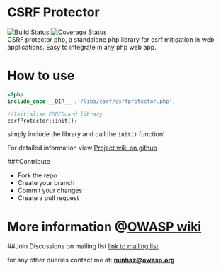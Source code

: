 CSRF Protector
==========================
[![Build Status](https://travis-ci.org/mebjas/CSRF-Protector-PHP.svg?branch=master)](https://travis-ci.org/mebjas/CSRF-Protector-PHP) [![Coverage Status](https://coveralls.io/repos/mebjas/CSRF-Protector-PHP/badge.png?branch=master)](https://coveralls.io/r/mebjas/CSRF-Protector-PHP?branch=master)
<br>CSRF protector php, a standalone php library for csrf mitigation in web applications. Easy to integrate in any php web app.

How to use
==========
```php
<?php
include_once __DIR__ .'/libs/csrf/csrfprotector.php';

//Initialise CSRFGuard library
csrfProtector::init();
```
simply include the library and call the `init()` function!

For detailed information view [Project wiki on github](https://github.com/mebjas/CSRF-Protector-PHP/wiki)

###Contribute

* Fork the repo
* Create your branch
* Commit your changes
* Create a pull request

More information @[OWASP wiki](https://www.owasp.org/index.php/CSRFProtector_Project)
====================

##Join Discussions on mailing list
[link to mailing list](https://lists.owasp.org/mailman/listinfo/owasp-csrfprotector)

for any other queries contact me at: **minhaz@owasp.org**
